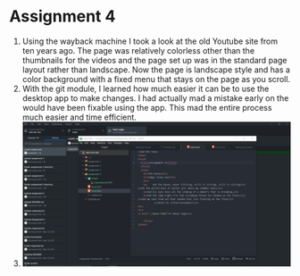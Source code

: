 # Assignment 4
1. Using the wayback machine I took a look at the old Youtube site from ten years ago. The page was relatively colorless other than the thumbnails for the videos and the page set up was in the standard page layout rather than landscape. Now the page is landscape style and has a color background with a fixed menu that stays on the page as you scroll.
2. With the git module, I learned how much easier it can be to use the desktop app to make changes. I had actually mad a mistake early on the would have been fixable using the app. This mad the entire process much easier and time efficient.
3. <img src="./images/assignment4.PNG">
